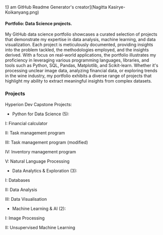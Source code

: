 ![I am GitHub Readme Generator's creator](Nagitta Kasirye-Koikanyang.png)

#### Portfolio: Data Science projects.

My GitHub data science portfolio showcases a curated selection of projects that demonstrate my expertise in data analysis, machine learning, and data visualization. Each project is meticulously documented, providing insights into the problem tackled, the methodologies employed, and the insights derived. With a focus on real-world applications, the portfolio illustrates my proficiency in leveraging various programming languages, libraries, and tools such as Python, SQL, Pandas, Matplotlib, and Scikit-learn. Whether it's processing unclear image data, analyzing financial data, or exploring trends in the wine industry, my portfolio exhibits a diverse range of projects that highlight my ability to extract meaningful insights from complex datasets.


### Projects

Hyperion Dev Capstone Projects:

- Python for Data Science (5):

I: Financial calculator 
       
II: Task management program 
       
III: Task management program (modified) 
       
IV: Inventory management program 
       
V: Natural Language Processing

- Data Analytics & Exploration (3):

I: Databases
        
II: Data Analysis 
        
III: Data Visualisation

- Machine Learning & AI (2):

I: Image Processing
         
II: Unsupervised Machine Learning
